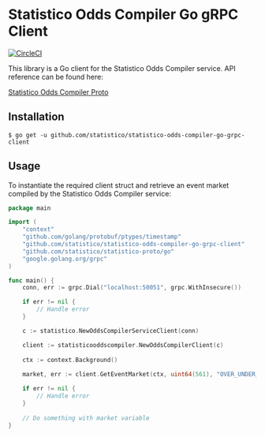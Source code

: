 # Statistico Odds Compiler Go gRPC Client

[![CircleCI](https://circleci.com/gh/statistico/statistico-odds-compiler-go-grpc-client/tree/master.svg?style=shield)](https://circleci.com/gh/statistico/statistico-odds-compiler-go-grpc-client/tree/master)

This library is a Go client for the Statistico Odds Compiler service. API reference can be found here:

[Statistico Odds Compiler Proto](https://github.com/statistico/statistico-proto/blob/main/odds_compiler.proto)

## Installation
```.env
$ go get -u github.com/statistico/statistico-odds-compiler-go-grpc-client
```
## Usage
To instantiate the required client struct and retrieve an event market compiled by the Statistico Odds Compiler service:

```go
package main

import (
	"context"
	"github.com/golang/protobuf/ptypes/timestamp"
	"github.com/statistico/statistico-odds-compiler-go-grpc-client"
	"github.com/statistico/statistico-proto/go"
	"google.golang.org/grpc"
)

func main() {
	conn, err := grpc.Dial("localhost:50051", grpc.WithInsecure())

	if err != nil {
		// Handle error
	}

	c := statistico.NewOddsCompilerServiceClient(conn)

	client := statisticooddscompiler.NewOddsCompilerClient(c)
	
	ctx := context.Background()
	
	market, err := client.GetEventMarket(ctx, uint64(561), "OVER_UNDER_25")

	if err != nil {
		// Handle error
	}
	
	// Do something with market variable
}
```
